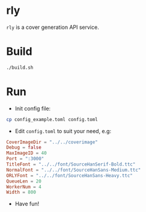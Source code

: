 # rly

`rly` is a cover generation API service.

# Build

```bash
./build.sh
```

# Run

* Init config file:

```bash
cp config_example.toml config.toml
```

* Edit `config.toml` to suit your need, e.g:

```toml
CoverImageDir = "../../coverimage"
Debug = false
MaxImageID = 40
Port = ":3000"
TitleFont = "../../font/SourceHanSerif-Bold.ttc"
NormalFont = "../../font/SourceHanSans-Medium.ttc"
ORLYFont = "../../font/SourceHanSans-Heavy.ttc"
QueueLen = 20
WorkerNum = 4
Width = 800
```

* Have fun!
